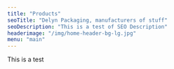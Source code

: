 ```yaml
---
title: "Products"
seoTitle: "Delyn Packaging, manufacturers of stuff"
seoDescription: "This is a test of SEO Description"
headerimage: "/img/home-header-bg-lg.jpg"
menu: "main"
---
```


This is a test